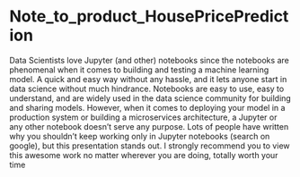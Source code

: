 # Note_to_product_HousePricePrediction
Data Scientists love Jupyter (and other) notebooks since the notebooks are phenomenal when it comes to building and testing a machine learning model. A quick and easy way without any hassle, and it lets anyone start in data science without much hindrance. Notebooks are easy to use, easy to understand, and are widely used in the data science community for building and sharing models.
However, when it comes to deploying your model in a production system or building a microservices architecture, a Jupyter or any other notebook doesn’t serve any purpose. Lots of people have written why you shouldn’t keep working only in Jupyter notebooks (search on google), but this presentation stands out. I strongly recommend you to view this awesome work no matter wherever you are doing, totally worth your time
